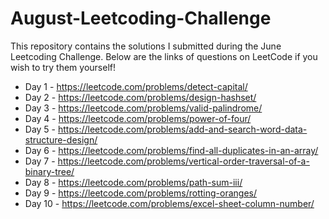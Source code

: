 # August-Leetcoding-Challenge

This repository contains the solutions I submitted during the June Leetcoding Challenge. Below are the links of questions on LeetCode if you wish to try them yourself!

* Day 1 - https://leetcode.com/problems/detect-capital/
* Day 2 - https://leetcode.com/problems/design-hashset/
* Day 3 - https://leetcode.com/problems/valid-palindrome/
* Day 4 - https://leetcode.com/problems/power-of-four/
* Day 5 - https://leetcode.com/problems/add-and-search-word-data-structure-design/
* Day 6 - https://leetcode.com/problems/find-all-duplicates-in-an-array/
* Day 7 - https://leetcode.com/problems/vertical-order-traversal-of-a-binary-tree/
* Day 8 - https://leetcode.com/problems/path-sum-iii/
* Day 9 - https://leetcode.com/problems/rotting-oranges/
* Day 10 - https://leetcode.com/problems/excel-sheet-column-number/

